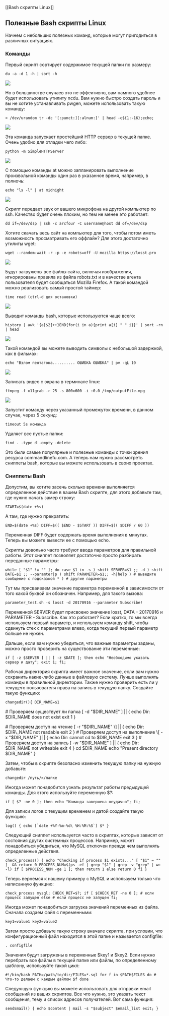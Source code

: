 [[Bash скрипты Linux]]
## Полезные Bash скрипты Linux

Начнем с небольших полезных команд, которые могут пригодиться в различных ситуациях.

### Команды

Первый скрипт сортирует содержимое текущей папки по размеру:

`du -a -d 1 -h | sort -h`

[![](https://losst.pro/wp-content/uploads/2017/09/Snimok-ekrana-ot-2017-09-18-18-55-46-1024x576.png)](https://losst.pro/wp-content/uploads/2017/09/Snimok-ekrana-ot-2017-09-18-18-55-46.png)

Но в большинстве случаев это не эффективно, вам намного удобнее будет использовать утилиту ncdu. Вам нужно быстро создать пароль и вы не хотите устанавливать pwgen, можете использовать такую команду:

`< /dev/urandom tr -dc '[:punct:][:alnum:]' | head -c${1:-16};echo;`

[![](https://losst.pro/wp-content/uploads/2017/09/Snimok-ekrana-ot-2017-09-18-18-56-12-1024x576.png)](https://losst.pro/wp-content/uploads/2017/09/Snimok-ekrana-ot-2017-09-18-18-56-12.png)

Эта команда запускает простейший HTTP сервер в текущей папке. Очень удобно для отладки чего либо:

`python -m SimpleHTTPServer`

[![](https://losst.pro/wp-content/uploads/2017/09/Snimok-ekrana-ot-2017-09-18-18-58-12-1024x576.png)](https://losst.pro/wp-content/uploads/2017/09/Snimok-ekrana-ot-2017-09-18-18-58-12.png)

С помощью команды at можно запланировать выполнение произвольной команды один раз в указанное время, например, в полночь:

`echo "ls -l" | at midnight`

[![](https://losst.pro/wp-content/uploads/2017/09/Snimok-ekrana-ot-2017-09-18-18-59-01-1024x576.png)](https://losst.pro/wp-content/uploads/2017/09/Snimok-ekrana-ot-2017-09-18-18-59-01.png)

Скрипт передает звук от вашего микрофона на другой компьютер по ssh. Качество будет очень плохим, но тем не менее это работает:

`dd if=/dev/dsp | ssh -c arcfour -C username@host dd of=/dev/dsp`

Хотите скачать весь сайт на компьютер для того, чтобы потом иметь возможность просматривать его оффлайн? Для этого достаточно утилиты wget:

`wget --random-wait -r -p -e robots=off -U mozilla https://losst.pro`

[![](https://losst.pro/wp-content/uploads/2017/09/Snimok-ekrana-ot-2017-09-18-18-59-32-1024x576.png)](https://losst.pro/wp-content/uploads/2017/09/Snimok-ekrana-ot-2017-09-18-18-59-32.png)

Будут загружены все файлы сайта, включая изображения, игнорированы правила из файла robots.txt и в качестве агента пользователя будет сообщаться Mozilla Firefox. А такой командой можно реализовать самый простой таймер:

`time read (ctrl-d для остановки)`

[![](https://losst.pro/wp-content/uploads/2017/09/Snimok-ekrana-ot-2017-09-18-19-02-37-1024x576.png)](https://losst.pro/wp-content/uploads/2017/09/Snimok-ekrana-ot-2017-09-18-19-02-37.png)

Выводит команды bash, которые используются чаще всего:

`history | awk '{a[$2]++}END{for(i in a){print a[i] " " i}}' | sort -rn | head`

[![](https://losst.pro/wp-content/uploads/2017/09/Snimok-ekrana-ot-2017-09-18-19-02-56-1024x576.png)](https://losst.pro/wp-content/uploads/2017/09/Snimok-ekrana-ot-2017-09-18-19-02-56.png)

Такой командой вы можете выводить символы с небольшой задержкой, как в фильмах:

`echo "Взлом пентагона.......... ОШИБКА ОШИБКА" | pv -qL 10`

[![](https://losst.pro/wp-content/uploads/2017/09/Snimok-ekrana-ot-2017-09-18-19-03-15-1024x576.png)](https://losst.pro/wp-content/uploads/2017/09/Snimok-ekrana-ot-2017-09-18-19-03-15.png)

Записать видео с экрана в терминале linux:

`ffmpeg -f x11grab -r 25 -s 800x600 -i :0.0 /tmp/outputFile.mpg`

[![](https://losst.pro/wp-content/uploads/2017/09/Snimok-ekrana-ot-2017-09-18-19-04-56-1024x576.png)](https://losst.pro/wp-content/uploads/2017/09/Snimok-ekrana-ot-2017-09-18-19-04-56.png)

Запустит команду через указанный промежуток времени, в данном случае, через 5 секунд:

`timeout 5s команда`

Удаляет все пустые папки:

`find . -type d -empty -delete`

Это были самые популярные и полезные команды с точки зрения ресурса commandlinefu.com. А теперь нам нужно рассмотреть сниппеты bash, которые вы можете использовать в своих проектах.

### Сниппеты Bash

Допустим, вы хотите засечь сколько времени выполняется определенное действие в вашем Bash скрипте, для этого добавьте там, где нужно начать замер строку:

`START=$(date +%s)`

А там, где нужно прекратить:

`END=$(date +%s) DIFF=$(( $END - $START )) DIFF=$(( $DIFF / 60 ))`

Переменная DIFF будет содержать время выполнения в минутах. Теперь вы можете вывести ее с помощью echo.

Скрипты довольно часто требуют ввода параметров для правильной работы. Этот сниппет позволяет достаточно просто разбирать переданные параметры:

`while [ "$1" != "" ]; do case $1 in -s ) shift SERVER=$1 ;; -d ) shift DATE=$1 ;; --paramter|p ) shift PARAMETER=$1;; -h|help ) # выведите сообщение с подсказкой * ) # другие параметры`

Тут мы присваиваем значение параметра переменной в зависимости от того какой буквой он обозначен. Например, для такого вызова:

`parameter_test.sh -s losst -d 20170916 --parameter Subscribe!`

Переменной SERVER будет присвоено значение losst, DATA - 20170916 и PARAMETER - Subscribe. Как это работает? Если кратко, то мы всегда используем первый параметр, и используем команду shift, чтобы сдвинуть стек с параметрами влево, когда текущий первый параметр больше не нужен.

Дальше, если вам нужно убедиться, что важные параметры заданы, можно просто проверить на существование эти переменные:

`if [ -z $SERVER ] || [ -z $DATE ]; then echo "Необходимо указать сервер и дату"; exit 1; fi;`

Рабочая директория скрипта имеет важное значение, если вам нужно сохранить какие-либо данные в файловую систему. Лучше выполнять команды в правильной директории. Также нужно проверить есть ли у текущего пользователя права на запись в текущую папку. Создайте такую функцию:

`changedir(){ DIR_NAME=$1`

\# Проверяем существует ли папка \[ -d "$DIR\_NAME" \] || { echo Dir: $DIR\_NAME does not exist exit 1 }

\# Проверяем доступ на чтение \[ -r "$DIR\_NAME" \] || { echo Dir: $DIR\_NAME not readable exit 2 } # Проверяем доступ на выполнение \[ -x "$DIR\_NAME" \] || { echo Dir: cannot cd to $DIR\_NAME exit 3 } # Проверяем доступ на запись \[ -w "$DIR\_NAME" \] || { echo Dir: $DIR\_NAME not writeable exit 4 } cd $DIR\_NAME echo "Present directory $DIR\_NAME" }

Затем, чтобы в скрипте безопасно изменить текущую папку на нужную добавьте:

`changedir /путь/к/папке`

Иногда может понадобится узнать результат работы предыдущей команды. Для этого используйте переменную $?:

`if [ $? -ne 0 ]; then echo "Команда завершена неудачно"; fi;`

Для записи логов с текущим временем и датой создайте такую функцию:

``log() { echo [`date +%Y-%m-%d\ %H:%M:%S`] $* }``

Следующий сниппет используется часто в скриптах, которые зависят от состояния других системных процессов. Например, может понадобиться убедиться, что MySQL отключен прежде чем выполнять определенные действия.

`check_process() { echo "Checking if process $1 exists..." [ "$1" = "" ]  && return 0 PROCESS_NUM=$(ps -ef | grep "$1" | grep -v "grep" | wc -l) if [ $PROCESS_NUM -ge 1 ]; then return 1 else return 0 fi }`

Теперь вернемся к нашему примеру с MySQL и используем только что написанную функцию:

`check_process mysql; CHECK_RET=$?; if [ $CHECK_RET -ne 0 ]; # если процесс запущен else # если процесс не запущен fi;`

Иногда может понадобиться загрузка значений переменных из файла. Сначала создаем файл с переменными:

`key1=value1 key2=value2`

Затем просто добавьте такую строку вначале скрипта, при условии, что конфигурационный файл находится в этой папке и называется configfile:

`. configfile`

Значения будут загружены в переменные $key1 и $key2. Если нужно перебрать все файлы в текущей папке или файлы, по определенному шаблону, используйте такой цикл:

`#!/bin/bash PATH=/path/to/dir/FILES=*.sql for f in $PATH$FILES do # Что-то делаем с каждым файлом $f done`

Следующую функцию вы можете использовать для отправки email сообщений из ваших скриптов. Все что нужно, это указать текст сообщения, тему и список адресов получателей. Вот сама функция:

`sendEmail() { echo $content | mail -s "$subject" $email_list exit; }`

